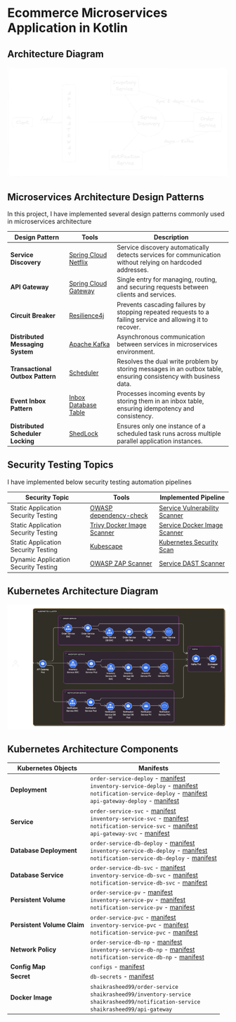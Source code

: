 # Ecommerce Microservices Application in Kotlin

## Architecture Diagram

![Architecture Diagram](images/application-architecture.png)

## Microservices Architecture Design Patterns

In this project, I have implemented several design patterns commonly used in microservices architecture

| Design Pattern                    | Tools                                                                                                                                  | Description                                                                                                      |
|-----------------------------------|----------------------------------------------------------------------------------------------------------------------------------------|------------------------------------------------------------------------------------------------------------------|
| **Service Discovery**             | [Spring Cloud Netflix](https://spring.io/projects/spring-cloud-netflix)                                                                | Service discovery automatically detects services for communication without relying on hardcoded addresses.       |
| **API Gateway**                   | [Spring Cloud Gateway](https://spring.io/projects/spring-cloud-gateway)                                                                | Single entry for managing, routing, and securing requests between clients and services.                          |
| **Circuit Breaker**               | [Resilience4j](https://resilience4j.readme.io/docs)                                                                                    | Prevents cascading failures by stopping repeated requests to a failing service and allowing it to recover.       |
| **Distributed Messaging System**  | [Apache Kafka](https://kafka.apache.org/)                                                                                              | Asynchronous communication between services in microservices environment.                                        |
| **Transactional Outbox Pattern**  | [Scheduler](https://docs.spring.io/spring-framework/docs/current/javadoc-api/org/springframework/scheduling/annotation/Scheduled.html) | Resolves the dual write problem by storing messages in an outbox table, ensuring consistency with business data. |
| **Event Inbox Pattern**           | [Inbox Database Table](https://softwaremill.com/microservices-101/#inbox-pattern)                                                      | Processes incoming events by storing them in an inbox table, ensuring idempotency and consistency.               |
| **Distributed Scheduler Locking** | [ShedLock](https://github.com/lukas-krecan/ShedLock)                                                                                   | Ensures only one instance of a scheduled task runs across multiple parallel application instances.               |

## Security Testing Topics

I have implemented below security testing automation pipelines

| Security Topic                       | Tools                                                                             | Implemented Pipeline                                                                       |
|--------------------------------------|-----------------------------------------------------------------------------------|--------------------------------------------------------------------------------------------|
| Static Application Security Testing  | [OWASP dependency-check](https://jeremylong.github.io/DependencyCheck/index.html) | [Service Vulnerability Scanner](.github/workflows/service-vulnerability-scanner.yaml)      | 
| Static Application Security Testing  | [Trivy Docker Image Scanner](https://trivy.dev/)                                  | [Service Docker Image Scanner](.github/workflows/service-image-vulnerability-scanner.yaml) | 
| Static Application Security Testing  | [Kubescape](https://github.com/marketplace/actions/kubescape)                     | [Kubernetes Security Scan](.github/workflows/kubernetes-security-scan.yaml)                | 
| Dynamic Application Security Testing | [OWASP ZAP Scanner](https://www.zaproxy.org/)                                     | [Service DAST Scanner](.github/workflows/service-dast-scanner.yaml)                        | 

## Kubernetes Architecture Diagram

![Kubernetes Architecture Diagram](images/kubernetes-architecture.png)

## Kubernetes Architecture Components

| Kubernetes Objects          | Manifests                                                                                                                                                                                                                                                                                                                                                        | 
|-----------------------------|------------------------------------------------------------------------------------------------------------------------------------------------------------------------------------------------------------------------------------------------------------------------------------------------------------------------------------------------------------------|
| **Deployment**              | `order-service-deploy` - [manifest](k8s/deployments/order-service-deploy.yaml) <br/> `inventory-service-deploy` - [manifest](k8s/deployments/inventory-service-deploy.yaml) <br/>  `notification-service-deploy` - [manifest](k8s/deployments/notification-service-deploy.yaml) <br/> `api-gateway-deploy` - [manifest](k8s/deployments/api-gateway-deploy.yaml) |
| **Service**                 | `order-service-svc` - [manifest](k8s/services/order-service-svc.yaml) <br/>  `inventory-service-svc` - [manifest](k8s/services/inventory-service-svc.yaml) <br/>  `notification-service-svc` - [manifest](k8s/services/notification-service-svc.yaml) <br/>  `api-gateway-svc` - [manifest](k8s/services/api-gateway-svc.yaml)                                   |
| **Database Deployment**     | `order-service-db-deploy` - [manifest](k8s/deployments/databases/order-service-db-deploy.yaml) <br/>  `inventory-service-db-deploy` - [manifest](k8s/deployments/databases/inventory-service-db-deploy.yaml) <br/> `notification-service-db-deploy` - [manifest](k8s/deployments/databases/notification-service-db-deploy.yaml)                                  |
| **Database Service**        | `order-service-db-svc` - [manifest](k8s/services/databases/order-service-db-svc.yaml) <br/>  `inventory-service-db-svc` - [manifest](k8s/services/databases/inventory-service-db-svc.yaml) <br/>  `notification-service-db-svc` - [manifest](k8s/services/databases/notification-service-db-svc.yaml)                                                            | 
| **Persistent Volume**       | `order-service-pv` - [manifest](k8s/persistent-volumes/order-service-pv.yaml) <br/>  `inventory-service-pv` - [manifest](k8s/persistent-volumes/inventory-service-pv.yaml) <br/>  `notification-service-pv` - [manifest](k8s/persistent-volumes/notification-service-pv.yaml)                                                                                    |
| **Persistent Volume Claim** | `order-service-pvc` - [manifest](k8s/persistent-volume-claims/order-service-pvc.yaml) <br/>  `inventory-service-pvc` - [manifest](k8s/persistent-volume-claims/inventory-service-pvc.yaml) <br/>  `notification-service-pvc` - [manifest](k8s/persistent-volume-claims/notification-service-pvc.yaml)                                                            |
| **Network Policy**          | `order-service-db-np` - [manifest](k8s/network-policies/order-service-db-np.yaml) <br/> `inventory-service-db-np` - [manifest](k8s/network-policies/inventory-service-db-np.yaml) <br/> `notification-service-db-np` - [manifest](k8s/network-policies/notification-service-db-np.yaml)                                                                          |
| **Config Map**              | `configs` - [manifest](k8s/config-maps/configs.yaml)                                                                                                                                                                                                                                                                                                             |
| **Secret**                  | `db-secrets` - [manifest](k8s/secrets/db-secrets.yaml)                                                                                                                                                                                                                                                                                                           |
| **Docker Image**            | `shaikrasheed99/order-service` <br/>  `shaikrasheed99/inventory-service` <br/>  `shaikrasheed99/notification-service` <br/>  `shaikrasheed99/api-gateway`                                                                                                                                                                                                        | 
